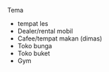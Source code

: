 Tema
- tempat les 
- Dealer/rental mobil 
- Cafee/tempat makan (dimas)
- Toko bunga 
- Toko buket 
- Gym

